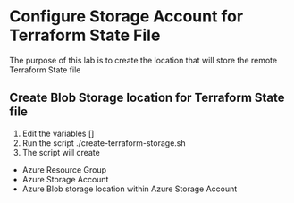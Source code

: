 # Configure Storage Account for Terraform State File

The purpose of this lab is to create the location that will store the remote Terraform State file

## Create Blob Storage location for Terraform State file
1. Edit the variables []
2. Run the script ./create-terraform-storage.sh
3. The script will create
- Azure Resource Group
- Azure Storage Account
- Azure Blob storage location within Azure Storage Account